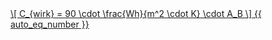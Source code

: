 <a href="/eco2_guide_center/1.%20ECO2%20Logic%20Guide/Hee1_Equation_List.html" class="equation-link" target="_blank" rel="noopener noreferrer">
  \[
  C_{wirk} = 90 \cdot \frac{Wh}{m^2 \cdot K} \cdot A_B
  \] {{ auto_eq_number }}
</a>
